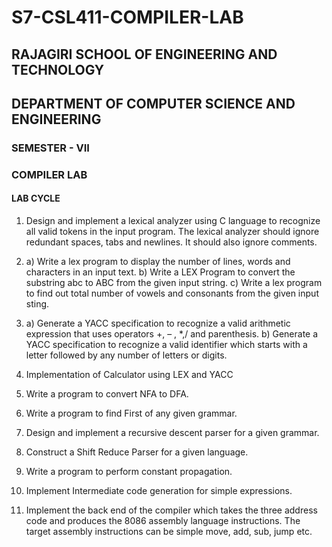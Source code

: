 # S7-CSL411-COMPILER-LAB

## RAJAGIRI SCHOOL OF ENGINEERING AND TECHNOLOGY
## DEPARTMENT OF COMPUTER SCIENCE AND ENGINEERING

### SEMESTER - VII

### COMPILER LAB

#### LAB CYCLE

1. Design and implement a lexical analyzer using C language to recognize all valid tokens in the input program. The lexical analyzer should ignore redundant spaces, tabs and newlines. It should also ignore comments.

2. a) Write a lex program to display the number of lines, words and characters in an input text.
b) Write a LEX Program to convert the substring abc to ABC from the given input string.
c) Write a lex program to find out total number of vowels and consonants from the given input sting.

3. a) Generate a YACC specification to recognize a valid arithmetic expression that uses operators +, – , *,/ and parenthesis.
b) Generate a YACC specification to recognize a valid identifier which starts with a letter followed by any number of letters or digits.

4. Implementation of Calculator using LEX and YACC

5. Write a program to convert NFA to DFA.

6. Write a program to find First of any given grammar.

7. Design and implement a recursive descent parser for a given grammar.

8. Construct a Shift Reduce Parser for a given language.

9. Write a program to perform constant propagation.

10. Implement Intermediate code generation for simple expressions.

11. Implement the back end of the compiler which takes the three address code and produces the 8086 assembly language instructions. The target assembly instructions can be simple move, add, sub, jump etc.
